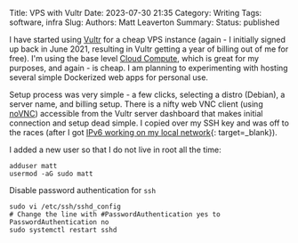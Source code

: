 Title: VPS with Vultr
Date: 2023-07-30 21:35
Category: Writing
Tags: software, infra
Slug:
Authors: Matt Leaverton
Summary:
Status: published

I have started using [Vultr](https://www.vultr.com/) for a cheap VPS instance (again - I initially signed up
back in June 2021, resulting in Vultr getting a year of billing out of me for free). I'm using the
base level [Cloud Compute](https://www.vultr.com/pricing/#cloud-compute/), which is great for my purposes, 
and again - is cheap. I am planning to experimenting with hosting several simple Dockerized web apps for personal use.

Setup process was very simple - a few clicks, selecting a distro (Debian), a server name, and billing setup. 
There is a nifty web VNC client (using [noVNC](https://novnc.com/info.html)) accessible from the Vultr server dashboard that makes initial connection and setup dead simple. I copied over my 
SSH key and was off to the races (after I got [IPv6 working on my local network]({filename}local-ipv6-router.md){: target=_blank}).

I added a new user so that I do not live in root all the time:

```commandline
adduser matt
usermod -aG sudo matt
```

Disable password authentication for `ssh`

```commandline
sudo vi /etc/ssh/sshd_config
# Change the line with #PasswordAuthentication yes to PasswordAuthentication no
sudo systemctl restart sshd
```
